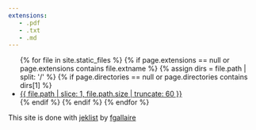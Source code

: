 ```yaml
---
extensions:
   - .pdf
   - .txt
   - .md
---
```


<ul>
{% for file in site.static_files %}
{% if page.extensions == null or page.extensions contains file.extname %}
{% assign dirs = file.path | split: '/' %}
{% if page.directories == null or page.directories contains dirs[1] %}
   <li><a href="{{ site.github.baseurl }}{{ file.path }}">{{ file.path | slice: 1, file.path.size | truncate: 60 }}</a></li>
{% endif %}
{% endif %}
{% endfor %}
</ul>

This site is done with [jeklist](https://github.com/fgallaire/jeklist) by [fgallaire](https://f.gallai.re)
